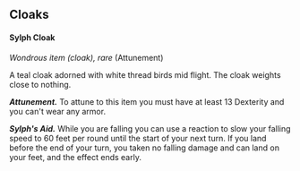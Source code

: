 ## Cloaks


#### Sylph Cloak
*Wondrous item (cloak), rare* (Attunement)

A teal cloak adorned with white thread birds mid flight. The cloak weights close to nothing. 

***Attunement.***
To attune to this item you must have at least 13 Dexterity and you can't wear any armor.

***Sylph's Aid.***
While you are falling you can use a reaction to slow your falling speed to 60 feet per round until the start of your next turn. If you land before the end of your turn, you taken no falling damage and can land on your feet, and the effect ends early.
